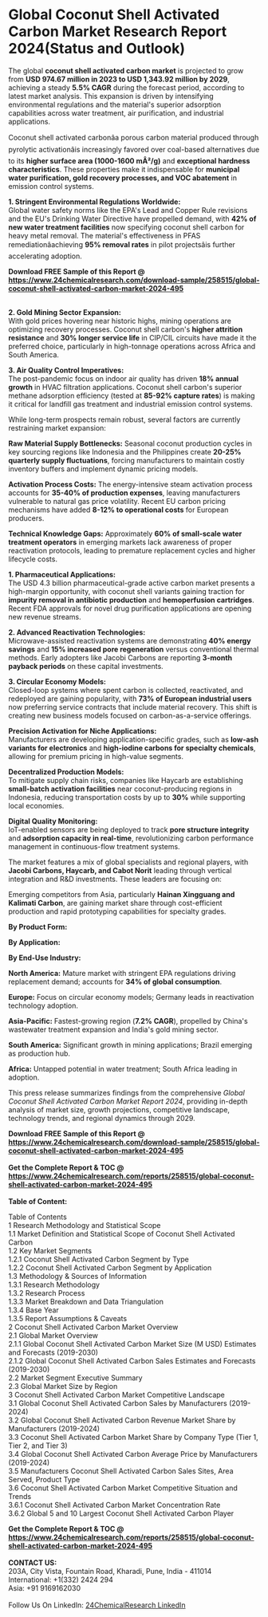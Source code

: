 <h1>Global Coconut Shell Activated Carbon Market Research Report 2024(Status and Outlook)</h1><p>The global <strong>coconut shell activated carbon market</strong> is projected to grow from <strong>USD 974.67 million in 2023 to USD 1,343.92 million by 2029</strong>, achieving a steady <strong>5.5% CAGR</strong> during the forecast period, according to latest market analysis. This expansion is driven by intensifying environmental regulations and the material's superior adsorption capabilities across water treatment, air purification, and industrial applications.</p><p>Coconut shell activated carbonâa porous carbon material produced through pyrolytic activationâis increasingly favored over coal-based alternatives due to its <strong>higher surface area (1000-1600 mÂ²/g)</strong> and <strong>exceptional hardness characteristics</strong>. These properties make it indispensable for <strong>municipal water purification, gold recovery processes, and VOC abatement</strong> in emission control systems.</p><p><strong>1. Stringent Environmental Regulations Worldwide:</strong><br>
Global water safety norms like the EPA's Lead and Copper Rule revisions and the EU's Drinking Water Directive have propelled demand, with <strong>42% of new water treatment facilities</strong> now specifying coconut shell carbon for heavy metal removal. The material's effectiveness in PFAS remediationâachieving <strong>95% removal rates</strong> in pilot projectsâis further accelerating adoption.</p><div><b>Download FREE Sample of this Report @ 
            <a href="https://www.24chemicalresearch.com/download-sample/258515/global-coconut-shell-activated-carbon-market-2024-495">
            https://www.24chemicalresearch.com/download-sample/258515/global-coconut-shell-activated-carbon-market-2024-495</a></b></div><br><p><strong>2. Gold Mining Sector Expansion:</strong><br>
With gold prices hovering near historic highs, mining operations are optimizing recovery processes. Coconut shell carbon's <strong>higher attrition resistance</strong> and <strong>30% longer service life</strong> in CIP/CIL circuits have made it the preferred choice, particularly in high-tonnage operations across Africa and South America.</p><p><strong>3. Air Quality Control Imperatives:</strong><br>
The post-pandemic focus on indoor air quality has driven <strong>18% annual growth</strong> in HVAC filtration applications. Coconut shell carbon's superior methane adsorption efficiency (tested at <strong>85-92% capture rates</strong>) is making it critical for landfill gas treatment and industrial emission control systems.</p><p>While long-term prospects remain robust, several factors are currently restraining market expansion:</p><p><strong>Raw Material Supply Bottlenecks:</strong> Seasonal coconut production cycles in key sourcing regions like Indonesia and the Philippines create <strong>20-25% quarterly supply fluctuations</strong>, forcing manufacturers to maintain costly inventory buffers and implement dynamic pricing models.</p><p><strong>Activation Process Costs:</strong> The energy-intensive steam activation process accounts for <strong>35-40% of production expenses</strong>, leaving manufacturers vulnerable to natural gas price volatility. Recent EU carbon pricing mechanisms have added <strong>8-12% to operational costs</strong> for European producers.</p><p><strong>Technical Knowledge Gaps:</strong> Approximately <strong>60% of small-scale water treatment operators</strong> in emerging markets lack awareness of proper reactivation protocols, leading to premature replacement cycles and higher lifecycle costs.</p><p><strong>1. Pharmaceutical Applications:</strong><br>
The USD 4.3 billion pharmaceutical-grade active carbon market presents a high-margin opportunity, with coconut shell variants gaining traction for <strong>impurity removal in antibiotic production</strong> and <strong>hemoperfusion cartridges</strong>. Recent FDA approvals for novel drug purification applications are opening new revenue streams.</p><p><strong>2. Advanced Reactivation Technologies:</strong><br>
Microwave-assisted reactivation systems are demonstrating <strong>40% energy savings</strong> and <strong>15% increased pore regeneration</strong> versus conventional thermal methods. Early adopters like Jacobi Carbons are reporting <strong>3-month payback periods</strong> on these capital investments.</p><p><strong>3. Circular Economy Models:</strong><br>
Closed-loop systems where spent carbon is collected, reactivated, and redeployed are gaining popularity, with <strong>73% of European industrial users</strong> now preferring service contracts that include material recovery. This shift is creating new business models focused on carbon-as-a-service offerings.</p><p><strong>Precision Activation for Niche Applications:</strong><br>
	Manufacturers are developing application-specific grades, such as <strong>low-ash variants for electronics</strong> and <strong>high-iodine carbons for specialty chemicals</strong>, allowing for premium pricing in high-value segments.</p><p><strong>Decentralized Production Models:</strong><br>
	To mitigate supply chain risks, companies like Haycarb are establishing <strong>small-batch activation facilities</strong> near coconut-producing regions in Indonesia, reducing transportation costs by up to <strong>30%</strong> while supporting local economies.</p><p><strong>Digital Quality Monitoring:</strong><br>
	IoT-enabled sensors are being deployed to track <strong>pore structure integrity</strong> and <strong>adsorption capacity in real-time</strong>, revolutionizing carbon performance management in continuous-flow treatment systems.</p><p>The market features a mix of global specialists and regional players, with <strong>Jacobi Carbons, Haycarb, and Cabot Norit</strong> leading through vertical integration and R&amp;D investments. These leaders are focusing on:</p><p>Emerging competitors from Asia, particularly <strong>Hainan Xingguang and Kalimati Carbon</strong>, are gaining market share through cost-efficient production and rapid prototyping capabilities for specialty grades.</p><p><strong>By Product Form:</strong></p><p><strong>By Application:</strong></p><p><strong>By End-Use Industry:</strong></p><p><strong>North America:</strong> Mature market with stringent EPA regulations driving replacement demand; accounts for <strong>34% of global consumption</strong>.</p><p><strong>Europe:</strong> Focus on circular economy models; Germany leads in reactivation technology adoption.</p><p><strong>Asia-Pacific:</strong> Fastest-growing region (<strong>7.2% CAGR</strong>), propelled by China's wastewater treatment expansion and India's gold mining sector.</p><p><strong>South America:</strong> Significant growth in mining applications; Brazil emerging as production hub.</p><p><strong>Africa:</strong> Untapped potential in water treatment; South Africa leading in adoption.</p><p>This press release summarizes findings from the comprehensive <em>Global Coconut Shell Activated Carbon Market Report 2024</em>, providing in-depth analysis of market size, growth projections, competitive landscape, technology trends, and regional dynamics through 2029.</p><div><b>Download FREE Sample of this Report @ 
            <a href="https://www.24chemicalresearch.com/download-sample/258515/global-coconut-shell-activated-carbon-market-2024-495">
            https://www.24chemicalresearch.com/download-sample/258515/global-coconut-shell-activated-carbon-market-2024-495</a></b></div><br><div><b>Get the Complete Report & TOC @ 
            <a href="https://www.24chemicalresearch.com/reports/258515/global-coconut-shell-activated-carbon-market-2024-495">
            https://www.24chemicalresearch.com/reports/258515/global-coconut-shell-activated-carbon-market-2024-495</a></b></div><br>
            <b>Table of Content:</b><p>Table of Contents<br />
1 Research Methodology and Statistical Scope<br />
1.1 Market Definition and Statistical Scope of Coconut Shell Activated Carbon<br />
1.2 Key Market Segments<br />
1.2.1 Coconut Shell Activated Carbon Segment by Type<br />
1.2.2 Coconut Shell Activated Carbon Segment by Application<br />
1.3 Methodology & Sources of Information<br />
1.3.1 Research Methodology<br />
1.3.2 Research Process<br />
1.3.3 Market Breakdown and Data Triangulation<br />
1.3.4 Base Year<br />
1.3.5 Report Assumptions & Caveats<br />
2 Coconut Shell Activated Carbon Market Overview<br />
2.1 Global Market Overview<br />
2.1.1 Global Coconut Shell Activated Carbon Market Size (M USD) Estimates and Forecasts (2019-2030)<br />
2.1.2 Global Coconut Shell Activated Carbon Sales Estimates and Forecasts (2019-2030)<br />
2.2 Market Segment Executive Summary<br />
2.3 Global Market Size by Region<br />
3 Coconut Shell Activated Carbon Market Competitive Landscape<br />
3.1 Global Coconut Shell Activated Carbon Sales by Manufacturers (2019-2024)<br />
3.2 Global Coconut Shell Activated Carbon Revenue Market Share by Manufacturers (2019-2024)<br />
3.3 Coconut Shell Activated Carbon Market Share by Company Type (Tier 1, Tier 2, and Tier 3)<br />
3.4 Global Coconut Shell Activated Carbon Average Price by Manufacturers (2019-2024)<br />
3.5 Manufacturers Coconut Shell Activated Carbon Sales Sites, Area Served, Product Type<br />
3.6 Coconut Shell Activated Carbon Market Competitive Situation and Trends<br />
3.6.1 Coconut Shell Activated Carbon Market Concentration Rate<br />
3.6.2 Global 5 and 10 Largest Coconut Shell Activated Carbon Player</p><div><b>Get the Complete Report & TOC @ 
            <a href="https://www.24chemicalresearch.com/reports/258515/global-coconut-shell-activated-carbon-market-2024-495">
            https://www.24chemicalresearch.com/reports/258515/global-coconut-shell-activated-carbon-market-2024-495</a></b></div><br><b>CONTACT US:</b><br>
            203A, City Vista, Fountain Road, Kharadi, Pune, India - 411014<br>
            International: +1(332) 2424 294<br>
            Asia: +91 9169162030 <br><br>
            Follow Us On LinkedIn: <a href="https://www.linkedin.com/company/24chemicalresearch/">24ChemicalResearch LinkedIn</a>